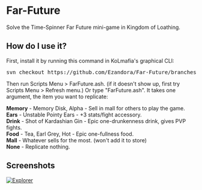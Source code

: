 Far-Future
=====
Solve the Time-Spinner Far Future mini-game in Kingdom of Loathing.

How do I use it?
----------------
First, install it by running this command in KoLmafia's graphical CLI:

<pre>
svn checkout https://github.com/Ezandora/Far-Future/branches/Release/
</pre>

Then run Scripts Menu > FarFuture.ash. (if it doesn't show up, first try Scripts Menu > Refresh menu.) Or type "FarFuture.ash". It takes one argument, the item you want to replicate:

__Memory__ - Memory Disk, Alpha - Sell in mall for others to play the game.  
__Ears__ - Unstable Pointy Ears - +3 stats/fight accessory.  
__Drink__ - Shot of Kardashian Gin - Epic one-drunkenness drink, gives PVP fights.  
__Food__ - Tea, Earl Grey, Hot - Epic one-fullness food.  
__Mall__ - Whatever sells for the most. (won't add it to store)  
__None__ - Replicate nothing.

Screenshots
----------------
[![Explorer](https://raw.github.com/Ezandora/Far-Future/master/Images/Explorer.png)](https://raw.github.com/Ezandora/Far-Future/master/Images/Explorer.png)
